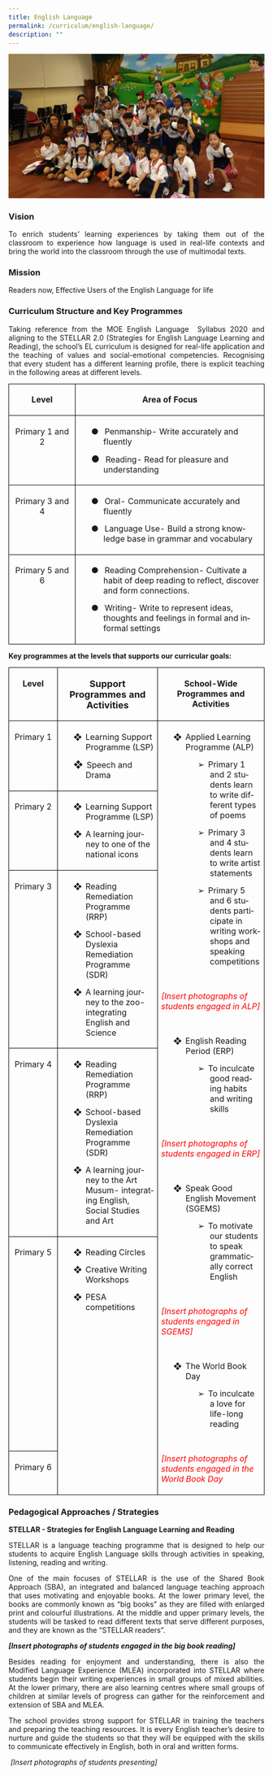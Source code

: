```yaml
---
title: English Language
permalink: /curriculum/english-language/
description: ""
---
```

![](/images/EL%201.jpg)

### Vision
<p style="text-align: justify;">To enrich students’ learning experiences by taking them out of the classroom to experience how language is used in real-life contexts and bring the world into the classroom through the use of multimodal texts.</p>

### Mission
<p style="text-align: justify;">Readers now, Effective Users of the English Language for life</p>


### Curriculum Structure and Key Programmes
<p></p><p style="text-align: justify;">Taking reference from the MOE English Language&nbsp; Syllabus 2020 and aligning to the STELLAR 2.0 (Strategies for English Language Learning and Reading), the school’s EL curriculum is designed for real-life application and the teaching of values and social-emotional competencies. Recognising that every student has a different learning profile, there is explicit teaching in the following areas at different levels.</p>

<table class="MsoNormalTable" border="1" cellspacing="0" cellpadding="0" width="589" style="border-collapse:collapse;mso-table-layout-alt:fixed;border:none;
 mso-border-alt:solid black 1.0pt;mso-yfti-tbllook:1536;mso-padding-alt:0cm 5.4pt 0cm 5.4pt;
 mso-border-insideh:1.0pt solid black;mso-border-insidev:1.0pt solid black"><tbody><tr style="mso-yfti-irow:0;mso-yfti-firstrow:yes"><td width="145" valign="top" style="width:108.75pt;border:solid black 1.0pt;
  padding:5.0pt 5.0pt 5.0pt 5.0pt"><p class="MsoNormal" align="center" style="text-align:center;line-height:normal;
  mso-pagination:none;border:none;mso-padding-alt:31.0pt 31.0pt 31.0pt 31.0pt;
  mso-border-shadow:yes"><b style="mso-bidi-font-weight:normal"><span lang="EN-GB" style="font-size:12pt">Level</span></b></p></td><td width="444" valign="top" style="width:333.0pt;border:solid black 1.0pt;
  border-left:none;mso-border-left-alt:solid black 1.0pt;padding:5.0pt 5.0pt 5.0pt 5.0pt"><p class="MsoNormal" align="center" style="text-align:center;line-height:normal;
  mso-pagination:none;border:none;mso-padding-alt:31.0pt 31.0pt 31.0pt 31.0pt;
  mso-border-shadow:yes"><b style="mso-bidi-font-weight:normal"><span lang="EN-GB" style="font-size:12pt">Area of Focus</span></b></p></td></tr><tr style="mso-yfti-irow:1"><td width="145" valign="top" style="width:108.75pt;border:solid black 1.0pt;
  border-top:none;mso-border-top-alt:solid black 1.0pt;padding:5.0pt 5.0pt 5.0pt 5.0pt"><p class="MsoNormal" align="center" style="text-align:center;line-height:normal;
  mso-pagination:none;border:none;mso-padding-alt:31.0pt 31.0pt 31.0pt 31.0pt;
  mso-border-shadow:yes"><span lang="EN-GB" style="font-size:12pt">Primary 1 and 2</span></p></td><td width="444" valign="top" style="width:333.0pt;border-top:none;border-left:
  none;border-bottom:solid black 1.0pt;border-right:solid black 1.0pt;
  mso-border-top-alt:solid black 1.0pt;mso-border-left-alt:solid black 1.0pt;
  padding:5.0pt 5.0pt 5.0pt 5.0pt"><p class="MsoNormal" style="margin-left:36.0pt;text-indent:-18.0pt;line-height:
  normal;mso-pagination:none;mso-list:l0 level1 lfo1;border:none;mso-padding-alt:
  31.0pt 31.0pt 31.0pt 31.0pt;mso-border-shadow:yes"><span lang="EN-GB" style="font-size:12pt"><span style="mso-list:Ignore">●<span style="font:7.0pt &quot;Times New Roman&quot;">&nbsp;&nbsp;&nbsp;&nbsp; </span></span></span><span lang="EN-GB" style="font-size:12pt">Penmanship- Write accurately and fluently</span></p><p class="MsoNormal" style="margin-left:36.0pt;text-indent:-18.0pt;line-height:
  normal;mso-pagination:none;mso-list:l0 level1 lfo1;border:none;mso-padding-alt:
  31.0pt 31.0pt 31.0pt 31.0pt;mso-border-shadow:yes"><span lang="EN-GB" style="font-size:13.5pt"><span style="mso-list:Ignore">●<span style="font:7.0pt &quot;Times New Roman&quot;">&nbsp;&nbsp;&nbsp;&nbsp; </span></span></span><span lang="EN-GB" style="font-size:12pt">Reading- Read for pleasure and understanding</span></p></td></tr><tr style="mso-yfti-irow:2"><td width="145" valign="top" style="width:108.75pt;border:solid black 1.0pt;
  border-top:none;mso-border-top-alt:solid black 1.0pt;padding:5.0pt 5.0pt 5.0pt 5.0pt"><p class="MsoNormal" align="center" style="text-align:center;line-height:normal;
  mso-pagination:none;border:none;mso-padding-alt:31.0pt 31.0pt 31.0pt 31.0pt;
  mso-border-shadow:yes"><span lang="EN-GB" style="font-size:12pt">Primary 3 and 4</span></p></td><td width="444" valign="top" style="width:333.0pt;border-top:none;border-left:
  none;border-bottom:solid black 1.0pt;border-right:solid black 1.0pt;
  mso-border-top-alt:solid black 1.0pt;mso-border-left-alt:solid black 1.0pt;
  padding:5.0pt 5.0pt 5.0pt 5.0pt"><p class="MsoNormal" style="margin-left:36.0pt;text-indent:-18.0pt;line-height:
  normal;mso-pagination:none;mso-list:l1 level1 lfo3;border:none;mso-padding-alt:
  31.0pt 31.0pt 31.0pt 31.0pt;mso-border-shadow:yes"><span lang="EN-GB" style="font-size:12pt"><span style="mso-list:Ignore">●<span style="font:7.0pt &quot;Times New Roman&quot;">&nbsp;&nbsp;&nbsp;&nbsp; </span></span></span><span lang="EN-GB" style="font-size:12pt">Oral- Communicate accurately and fluently</span></p><p class="MsoNormal" style="margin-left:36.0pt;text-indent:-18.0pt;line-height:
  normal;mso-pagination:none;mso-list:l1 level1 lfo3;border:none;mso-padding-alt:
  31.0pt 31.0pt 31.0pt 31.0pt;mso-border-shadow:yes"><span lang="EN-GB" style="font-size:12pt"><span style="mso-list:Ignore">●<span style="font:7.0pt &quot;Times New Roman&quot;">&nbsp;&nbsp;&nbsp;&nbsp; </span></span></span><span lang="EN-GB" style="font-size:12pt">Language Use- Build a strong knowledge base in grammar and vocabulary</span></p></td></tr><tr style="mso-yfti-irow:3;mso-yfti-lastrow:yes"><td width="145" valign="top" style="width:108.75pt;border:solid black 1.0pt;
  border-top:none;mso-border-top-alt:solid black 1.0pt;padding:5.0pt 5.0pt 5.0pt 5.0pt"><p class="MsoNormal" align="center" style="text-align:center;line-height:normal;
  mso-pagination:none;border:none;mso-padding-alt:31.0pt 31.0pt 31.0pt 31.0pt;
  mso-border-shadow:yes"><span lang="EN-GB" style="font-size:12pt">Primary 5 and 6</span></p></td><td width="444" valign="top" style="width:333.0pt;border-top:none;border-left:
  none;border-bottom:solid black 1.0pt;border-right:solid black 1.0pt;
  mso-border-top-alt:solid black 1.0pt;mso-border-left-alt:solid black 1.0pt;
  padding:5.0pt 5.0pt 5.0pt 5.0pt"><p class="MsoNormal" style="margin-left:36.0pt;text-indent:-18.0pt;line-height:
  normal;mso-pagination:none;mso-list:l2 level1 lfo2"><span lang="EN-GB" style="font-size:12pt"><span style="mso-list:Ignore">●<span style="font:7.0pt &quot;Times New Roman&quot;">&nbsp;&nbsp;&nbsp;&nbsp; </span></span></span><span lang="EN-GB" style="font-size:12pt">Reading Comprehension- Cultivate a habit of deep reading to reflect, discover and form connections.</span></p><p class="MsoNormal" style="margin-left:36.0pt;text-indent:-18.0pt;line-height:
  normal;mso-pagination:none;mso-list:l2 level1 lfo2"><span lang="EN-GB" style="font-size:12pt"><span style="mso-list:Ignore">●<span style="font:7.0pt &quot;Times New Roman&quot;">&nbsp;&nbsp;&nbsp;&nbsp; </span></span></span><span lang="EN-GB" style="font-size:12pt">Writing- Write to represent ideas, thoughts and feelings in formal and informal settings</span></p></td></tr></tbody></table>

<p style="text-align: justify;"><strong>Key programmes at the levels that supports our curricular goals:

<table style="border-collapse:collapse;mso-table-layout-alt:fixed;border:none;
 mso-border-alt:solid black 1.0pt;mso-yfti-tbllook:1536;mso-padding-alt:0cm 5.4pt 0cm 5.4pt;
 mso-border-insideh:1.0pt solid black;mso-border-insidev:1.0pt solid black" width="652" cellpadding="0" cellspacing="0" border="1" class="MsoNormalTable"><tbody><tr style="mso-yfti-irow:0;mso-yfti-firstrow:yes;height:25.25pt"><td style="width:93.0pt;border:solid black 1.0pt;
  padding:5.0pt 5.0pt 5.0pt 5.0pt;height:25.25pt" valign="top" width="124"><p style="text-align:center;line-height:normal;
  mso-pagination:none;border:none;mso-padding-alt:31.0pt 31.0pt 31.0pt 31.0pt;
  mso-border-shadow:yes" align="center" class="MsoNormal"><b style="mso-bidi-font-weight:normal"><span style="font-size:12pt" lang="EN-GB">Level</span></b></p></td><td style="width:192.75pt;border:solid black 1.0pt;
  border-left:none;mso-border-left-alt:solid black 1.0pt;padding:5.0pt 5.0pt 5.0pt 5.0pt;
  height:25.25pt" valign="top" width="257"><p style="text-align:center;line-height:normal;
  mso-pagination:none;border:none;mso-padding-alt:31.0pt 31.0pt 31.0pt 31.0pt;
  mso-border-shadow:yes" align="center" class="MsoNormal"><b style="mso-bidi-font-weight:normal"><span style="font-size:13.5pt" lang="EN-GB">Support Programmes and Activities</span></b></p></td><td style="width:203.25pt;border:solid black 1.0pt;
  border-left:none;mso-border-left-alt:solid black 1.0pt;padding:5.0pt 5.0pt 5.0pt 5.0pt;
  height:25.25pt" valign="top" width="271"><p style="text-align:center;line-height:normal;
  mso-pagination:none;border:none;mso-padding-alt:31.0pt 31.0pt 31.0pt 31.0pt;
  mso-border-shadow:yes" align="center" class="MsoNormal"><b style="mso-bidi-font-weight:normal"><span style="font-size:12pt" lang="EN-GB">School-Wide Programmes and Activities</span></b></p></td></tr><tr style="mso-yfti-irow:1;height:23.5pt"><td style="width:93.0pt;border:solid black 1.0pt;
  border-top:none;mso-border-top-alt:solid black 1.0pt;padding:5.0pt 5.0pt 5.0pt 5.0pt;
  height:23.5pt" valign="top" width="124"><p style="text-align:center;line-height:normal;
  mso-pagination:none;border:none;mso-padding-alt:31.0pt 31.0pt 31.0pt 31.0pt;
  mso-border-shadow:yes" align="center" class="MsoNormal"><span style="font-size:12pt" lang="EN-GB">Primary 1</span></p></td><td style="width:192.75pt;border-top:none;border-left:
  none;border-bottom:solid black 1.0pt;border-right:solid black 1.0pt;
  mso-border-top-alt:solid black 1.0pt;mso-border-left-alt:solid black 1.0pt;
  padding:5.0pt 5.0pt 5.0pt 5.0pt;height:23.5pt" valign="top" width="257"><p style="margin-left:36.0pt;text-indent:-18.0pt;line-height:
  normal;mso-pagination:none;mso-list:l0 level1 lfo1;border:none;mso-padding-alt:
  31.0pt 31.0pt 31.0pt 31.0pt;mso-border-shadow:yes" class="MsoNormal"><span style="font-size:12pt" lang="EN-GB"><span style="mso-list:Ignore">❖<span style="font:7.0pt &quot;Times New Roman&quot;">&nbsp;&nbsp; </span></span></span><span style="font-size:12pt" lang="EN-GB">Learning Support Programme (LSP)</span></p><p style="margin-left:36.0pt;text-indent:-18.0pt;line-height:
  normal;mso-pagination:none;mso-list:l0 level1 lfo1;border:none;mso-padding-alt:
  31.0pt 31.0pt 31.0pt 31.0pt;mso-border-shadow:yes" class="MsoNormal"><span style="font-size:13.5pt" lang="EN-GB"><span style="mso-list:Ignore">❖<span style="font:7.0pt &quot;Times New Roman&quot;">&nbsp;&nbsp; </span></span></span><span style="font-size:12pt" lang="EN-GB">Speech and Drama<span style="mso-tab-count:
  1">&nbsp;&nbsp;&nbsp;&nbsp;&nbsp;&nbsp;</span></span></p></td><td style="width:203.25pt;border-top:none;
  border-left:none;border-bottom:solid black 1.0pt;border-right:solid black 1.0pt;
  mso-border-top-alt:solid black 1.0pt;mso-border-left-alt:solid black 1.0pt;
  padding:5.0pt 5.0pt 5.0pt 5.0pt;height:23.5pt" valign="top" rowspan="6" width="271"><p style="margin-left:36.0pt;text-indent:-18.0pt;line-height:
  normal;mso-pagination:none;mso-list:l5 level1 lfo4;border:none;mso-padding-alt:
  31.0pt 31.0pt 31.0pt 31.0pt;mso-border-shadow:yes" class="MsoNormal"><span style="font-size:12pt" lang="EN-GB"><span style="mso-list:Ignore">❖<span style="font:7.0pt &quot;Times New Roman&quot;">&nbsp;&nbsp; </span></span></span><span style="font-size:12pt" lang="EN-GB">Applied Learning Programme (ALP)</span></p><p style="margin-left:72.0pt;text-indent:-18.0pt;line-height:
  normal;mso-pagination:none;mso-list:l5 level2 lfo4;border:none;mso-padding-alt:
  31.0pt 31.0pt 31.0pt 31.0pt;mso-border-shadow:yes" class="MsoNormal"><span style="font-size:12pt" lang="EN-GB"><span style="mso-list:Ignore">➢<span style="font:7.0pt &quot;Times New Roman&quot;">&nbsp;&nbsp; </span></span></span><span style="font-size:12pt" lang="EN-GB">Primary 1 and 2 students learn to write different types of poems</span></p><p style="margin-left:72.0pt;text-indent:-18.0pt;line-height:
  normal;mso-pagination:none;mso-list:l5 level2 lfo4;border:none;mso-padding-alt:
  31.0pt 31.0pt 31.0pt 31.0pt;mso-border-shadow:yes" class="MsoNormal"><span style="font-size:12pt" lang="EN-GB"><span style="mso-list:Ignore">➢<span style="font:7.0pt &quot;Times New Roman&quot;">&nbsp;&nbsp; </span></span></span><span style="font-size:12pt" lang="EN-GB">Primary 3 and 4 students learn to write artist statements</span></p><p style="margin-left:72.0pt;text-indent:-18.0pt;line-height:
  normal;mso-pagination:none;mso-list:l5 level2 lfo4;border:none;mso-padding-alt:
  31.0pt 31.0pt 31.0pt 31.0pt;mso-border-shadow:yes" class="MsoNormal"><span style="font-size:12pt" lang="EN-GB"><span style="mso-list:Ignore">➢<span style="font:7.0pt &quot;Times New Roman&quot;">&nbsp;&nbsp; </span></span></span><span style="font-size:12pt" lang="EN-GB">Primary 5 and 6 students participate in writing workshops and speaking competitions</span></p><p style="margin-left:72.0pt;line-height:normal;mso-pagination:
  none;border:none;mso-padding-alt:31.0pt 31.0pt 31.0pt 31.0pt;mso-border-shadow:
  yes" class="MsoNormal"><span style="font-size:12pt" lang="EN-GB">&nbsp;</span></p><p style="line-height:normal;mso-pagination:none;border:none;
  mso-padding-alt:31.0pt 31.0pt 31.0pt 31.0pt;mso-border-shadow:yes" class="MsoNormal"><i style="mso-bidi-font-style:normal"><span style="font-size:12pt;
  color:red" lang="EN-GB">[Insert photographs of students engaged in ALP]</span></i></p><p style="margin-left:72.0pt;line-height:normal;mso-pagination:
  none;border:none;mso-padding-alt:31.0pt 31.0pt 31.0pt 31.0pt;mso-border-shadow:
  yes" class="MsoNormal"><span style="font-size:12pt" lang="EN-GB">&nbsp;</span></p><p style="margin-left:36.0pt;text-indent:-18.0pt;line-height:
  normal;mso-pagination:none;mso-list:l5 level1 lfo4;border:none;mso-padding-alt:
  31.0pt 31.0pt 31.0pt 31.0pt;mso-border-shadow:yes" class="MsoNormal"><span style="font-size:12pt" lang="EN-GB"><span style="mso-list:Ignore">❖<span style="font:7.0pt &quot;Times New Roman&quot;">&nbsp;&nbsp; </span></span></span><span style="font-size:12pt" lang="EN-GB">English Reading Period (ERP)</span></p><p style="margin-left:72.0pt;text-indent:-18.0pt;line-height:
  normal;mso-pagination:none;mso-list:l5 level2 lfo4;border:none;mso-padding-alt:
  31.0pt 31.0pt 31.0pt 31.0pt;mso-border-shadow:yes" class="MsoNormal"><span style="font-size:12pt" lang="EN-GB"><span style="mso-list:Ignore">➢<span style="font:7.0pt &quot;Times New Roman&quot;">&nbsp;&nbsp; </span></span></span><span style="font-size:12pt" lang="EN-GB">To inculcate good reading habits and writing skills<span style="mso-spacerun:yes">&nbsp;</span></span></p><p style="line-height:normal;mso-pagination:none;border:none;
  mso-padding-alt:31.0pt 31.0pt 31.0pt 31.0pt;mso-border-shadow:yes" class="MsoNormal"><span style="font-size:12pt" lang="EN-GB">&nbsp;</span></p><p style="line-height:normal;mso-pagination:none" class="MsoNormal"><i style="mso-bidi-font-style:normal"><span style="font-size:12pt;
  color:red" lang="EN-GB">[Insert photographs of students engaged in ERP]</span></i><span style="font-size:12pt" lang="EN-GB"></span></p><p style="line-height:normal;mso-pagination:none" class="MsoNormal"><span style="font-size:12pt" lang="EN-GB">&nbsp;</span></p><p style="margin-left:36.0pt;text-indent:-18.0pt;line-height:
  normal;mso-pagination:none;mso-list:l3 level1 lfo5;border:none;mso-padding-alt:
  31.0pt 31.0pt 31.0pt 31.0pt;mso-border-shadow:yes" class="MsoNormal"><span style="font-size:12pt" lang="EN-GB"><span style="mso-list:Ignore">❖<span style="font:7.0pt &quot;Times New Roman&quot;">&nbsp;&nbsp; </span></span></span><span style="font-size:12pt" lang="EN-GB">Speak Good English Movement (SGEMS)</span></p><p style="margin-left:72.0pt;text-indent:-18.0pt;line-height:
  normal;mso-pagination:none;mso-list:l3 level2 lfo5;border:none;mso-padding-alt:
  31.0pt 31.0pt 31.0pt 31.0pt;mso-border-shadow:yes" class="MsoNormal"><span style="font-size:12pt" lang="EN-GB"><span style="mso-list:Ignore">➢<span style="font:7.0pt &quot;Times New Roman&quot;">&nbsp;&nbsp; </span></span></span><span style="font-size:12pt" lang="EN-GB">To motivate our students to speak grammatically correct English</span></p><p style="line-height:normal;mso-pagination:none;border:none;
  mso-padding-alt:31.0pt 31.0pt 31.0pt 31.0pt;mso-border-shadow:yes" class="MsoNormal"><span style="font-size:12pt" lang="EN-GB">&nbsp;</span></p><p style="line-height:normal;mso-pagination:none" class="MsoNormal"><i style="mso-bidi-font-style:normal"><span style="font-size:12pt;
  color:red" lang="EN-GB">[Insert photographs of students engaged in SGEMS]</span></i></p><p style="line-height:normal;mso-pagination:none" class="MsoNormal"><i style="mso-bidi-font-style:normal"><span style="font-size:12pt;
  color:red" lang="EN-GB">&nbsp;</span></i></p><p style="margin-left:36.0pt;text-indent:-18.0pt;line-height:
  normal;mso-pagination:none;mso-list:l2 level1 lfo3;border:none;mso-padding-alt:
  31.0pt 31.0pt 31.0pt 31.0pt;mso-border-shadow:yes" class="MsoNormal"><span style="font-size:12pt" lang="EN-GB"><span style="mso-list:Ignore">❖<span style="font:7.0pt &quot;Times New Roman&quot;">&nbsp;&nbsp; </span></span></span><span style="font-size:12pt" lang="EN-GB">The World Book Day</span></p><p style="margin-left:72.0pt;text-indent:-18.0pt;line-height:
  normal;mso-pagination:none;mso-list:l2 level2 lfo3;border:none;mso-padding-alt:
  31.0pt 31.0pt 31.0pt 31.0pt;mso-border-shadow:yes" class="MsoNormal"><span style="font-size:12pt" lang="EN-GB"><span style="mso-list:Ignore">➢<span style="font:7.0pt &quot;Times New Roman&quot;">&nbsp;&nbsp; </span></span></span><span style="font-size:12pt" lang="EN-GB">To inculcate a love for life-long reading</span></p><p style="line-height:normal;mso-pagination:none;border:none;
  mso-padding-alt:31.0pt 31.0pt 31.0pt 31.0pt;mso-border-shadow:yes" class="MsoNormal"><span style="font-size:12pt" lang="EN-GB">&nbsp;</span></p><p style="line-height:normal;mso-pagination:none" class="MsoNormal"><i style="mso-bidi-font-style:normal"><span style="font-size:12pt;
  color:red" lang="EN-GB">[Insert photographs of students engaged in the World Book Day</span></i><span style="font-size:12pt" lang="EN-GB"></span></p></td></tr><tr style="mso-yfti-irow:2;height:23.5pt"><td style="width:93.0pt;border:solid black 1.0pt;
  border-top:none;mso-border-top-alt:solid black 1.0pt;padding:5.0pt 5.0pt 5.0pt 5.0pt;
  height:23.5pt" valign="top" width="124"><p style="text-align:center;line-height:normal;
  mso-pagination:none;border:none;mso-padding-alt:31.0pt 31.0pt 31.0pt 31.0pt;
  mso-border-shadow:yes" align="center" class="MsoNormal"><span style="font-size:12pt" lang="EN-GB">Primary 2</span></p></td><td style="width:192.75pt;border-top:none;border-left:
  none;border-bottom:solid black 1.0pt;border-right:solid black 1.0pt;
  mso-border-top-alt:solid black 1.0pt;mso-border-left-alt:solid black 1.0pt;
  padding:5.0pt 5.0pt 5.0pt 5.0pt;height:23.5pt" valign="top" width="257"><p style="margin-left:36.0pt;text-indent:-18.0pt;line-height:
  normal;mso-pagination:none;mso-list:l1 level1 lfo2" class="MsoNormal"><span style="font-size:12pt" lang="EN-GB"><span style="mso-list:Ignore">❖<span style="font:7.0pt &quot;Times New Roman&quot;">&nbsp;&nbsp; </span></span></span><span style="font-size:12pt" lang="EN-GB">Learning Support Programme (LSP)</span></p><p style="margin-left:36.0pt;text-indent:-18.0pt;line-height:
  normal;mso-pagination:none;mso-list:l1 level1 lfo2;border:none;mso-padding-alt:
  31.0pt 31.0pt 31.0pt 31.0pt;mso-border-shadow:yes" class="MsoNormal"><span style="font-size:12pt" lang="EN-GB"><span style="mso-list:Ignore">❖<span style="font:7.0pt &quot;Times New Roman&quot;">&nbsp;&nbsp; </span></span></span><span style="font-size:12pt" lang="EN-GB">A learning journey to one of the national icons</span></p></td></tr><tr style="mso-yfti-irow:3;height:23.5pt"><td style="width:93.0pt;border:solid black 1.0pt;
  border-top:none;mso-border-top-alt:solid black 1.0pt;padding:5.0pt 5.0pt 5.0pt 5.0pt;
  height:23.5pt" valign="top" width="124"><p style="text-align:center;line-height:normal;
  mso-pagination:none;border:none;mso-padding-alt:31.0pt 31.0pt 31.0pt 31.0pt;
  mso-border-shadow:yes" align="center" class="MsoNormal"><span style="font-size:12pt" lang="EN-GB">Primary 3</span></p></td><td style="width:192.75pt;border-top:none;border-left:
  none;border-bottom:solid black 1.0pt;border-right:solid black 1.0pt;
  mso-border-top-alt:solid black 1.0pt;mso-border-left-alt:solid black 1.0pt;
  padding:5.0pt 5.0pt 5.0pt 5.0pt;height:23.5pt" valign="top" width="257"><p style="margin-left:36.0pt;text-indent:-18.0pt;line-height:
  normal;mso-pagination:none;mso-list:l1 level1 lfo2" class="MsoNormal"><span style="font-size:12pt" lang="EN-GB"><span style="mso-list:Ignore">❖<span style="font:7.0pt &quot;Times New Roman&quot;">&nbsp;&nbsp; </span></span></span><span style="font-size:12pt" lang="EN-GB">Reading Remediation Programme (RRP)</span></p><p style="margin-left:36.0pt;text-indent:-18.0pt;line-height:
  normal;mso-pagination:none;mso-list:l1 level1 lfo2" class="MsoNormal"><span style="font-size:12pt" lang="EN-GB"><span style="mso-list:Ignore">❖<span style="font:7.0pt &quot;Times New Roman&quot;">&nbsp;&nbsp; </span></span></span><span style="font-size:12pt" lang="EN-GB">School-based Dyslexia Remediation Programme (SDR)</span></p><p style="margin-left:36.0pt;text-indent:-18.0pt;line-height:
  normal;mso-pagination:none;mso-list:l1 level1 lfo2" class="MsoNormal"><span style="font-size:12pt" lang="EN-GB"><span style="mso-list:Ignore">❖<span style="font:7.0pt &quot;Times New Roman&quot;">&nbsp;&nbsp; </span></span></span><span style="font-size:12pt" lang="EN-GB">A learning journey to the zoo- integrating English and Science</span></p></td></tr><tr style="mso-yfti-irow:4;height:23.5pt"><td style="width:93.0pt;border:solid black 1.0pt;
  border-top:none;mso-border-top-alt:solid black 1.0pt;padding:5.0pt 5.0pt 5.0pt 5.0pt;
  height:23.5pt" valign="top" width="124"><p style="text-align:center;line-height:normal;
  mso-pagination:none;border:none;mso-padding-alt:31.0pt 31.0pt 31.0pt 31.0pt;
  mso-border-shadow:yes" align="center" class="MsoNormal"><span style="font-size:12pt" lang="EN-GB">Primary 4</span></p></td><td style="width:192.75pt;border-top:none;border-left:
  none;border-bottom:solid black 1.0pt;border-right:solid black 1.0pt;
  mso-border-top-alt:solid black 1.0pt;mso-border-left-alt:solid black 1.0pt;
  padding:5.0pt 5.0pt 5.0pt 5.0pt;height:23.5pt" valign="top" width="257"><p style="margin-left:36.0pt;text-indent:-18.0pt;line-height:
  normal;mso-pagination:none;mso-list:l1 level1 lfo2" class="MsoNormal"><span style="font-size:12pt" lang="EN-GB"><span style="mso-list:Ignore">❖<span style="font:7.0pt &quot;Times New Roman&quot;">&nbsp;&nbsp; </span></span></span><span style="font-size:12pt" lang="EN-GB">Reading Remediation Programme (RRP)</span></p><p style="margin-left:36.0pt;text-indent:-18.0pt;line-height:
  normal;mso-pagination:none;mso-list:l1 level1 lfo2" class="MsoNormal"><span style="font-size:12pt" lang="EN-GB"><span style="mso-list:Ignore">❖<span style="font:7.0pt &quot;Times New Roman&quot;">&nbsp;&nbsp; </span></span></span><span style="font-size:12pt" lang="EN-GB">School-based Dyslexia Remediation Programme (SDR)</span></p><p style="margin-left:36.0pt;text-indent:-18.0pt;line-height:
  normal;mso-pagination:none;mso-list:l1 level1 lfo2" class="MsoNormal"><span style="font-size:12pt" lang="EN-GB"><span style="mso-list:Ignore">❖<span style="font:7.0pt &quot;Times New Roman&quot;">&nbsp;&nbsp; </span></span></span><span style="font-size:12pt" lang="EN-GB">A learning journey to the Art Musum- integrating English, Social Studies and Art</span></p></td></tr><tr style="mso-yfti-irow:5;height:23.5pt"><td style="width:93.0pt;border:solid black 1.0pt;
  border-top:none;mso-border-top-alt:solid black 1.0pt;padding:5.0pt 5.0pt 5.0pt 5.0pt;
  height:23.5pt" valign="top" width="124"><p style="text-align:center;line-height:normal;
  mso-pagination:none;border:none;mso-padding-alt:31.0pt 31.0pt 31.0pt 31.0pt;
  mso-border-shadow:yes" align="center" class="MsoNormal"><span style="font-size:12pt" lang="EN-GB">Primary 5</span></p></td><td style="width:192.75pt;border-top:none;
  border-left:none;border-bottom:solid black 1.0pt;border-right:solid black 1.0pt;
  mso-border-top-alt:solid black 1.0pt;mso-border-left-alt:solid black 1.0pt;
  padding:5.0pt 5.0pt 5.0pt 5.0pt;height:23.5pt" valign="top" rowspan="2" width="257"><p style="margin-left:36.0pt;text-indent:-18.0pt;line-height:
  normal;mso-pagination:none;mso-list:l4 level1 lfo6;border:none;mso-padding-alt:
  31.0pt 31.0pt 31.0pt 31.0pt;mso-border-shadow:yes" class="MsoNormal"><span style="font-size:12pt" lang="EN-GB"><span style="mso-list:Ignore">❖<span style="font:7.0pt &quot;Times New Roman&quot;">&nbsp;&nbsp; </span></span></span><span style="font-size:12pt" lang="EN-GB">Reading Circles</span></p><p style="margin-left:36.0pt;text-indent:-18.0pt;line-height:
  normal;mso-pagination:none;mso-list:l4 level1 lfo6;border:none;mso-padding-alt:
  31.0pt 31.0pt 31.0pt 31.0pt;mso-border-shadow:yes" class="MsoNormal"><span style="font-size:12pt" lang="EN-GB"><span style="mso-list:Ignore">❖<span style="font:7.0pt &quot;Times New Roman&quot;">&nbsp;&nbsp; </span></span></span><span style="font-size:12pt" lang="EN-GB">Creative Writing Workshops</span></p><p style="margin-left:36.0pt;text-indent:-18.0pt;line-height:
  normal;mso-pagination:none;mso-list:l4 level1 lfo6;border:none;mso-padding-alt:
  31.0pt 31.0pt 31.0pt 31.0pt;mso-border-shadow:yes" class="MsoNormal"><span style="font-size:12pt" lang="EN-GB"><span style="mso-list:Ignore">❖<span style="font:7.0pt &quot;Times New Roman&quot;">&nbsp;&nbsp; </span></span></span><span style="font-size:12pt" lang="EN-GB">PESA competitions</span></p></td></tr><tr style="mso-yfti-irow:6;mso-yfti-lastrow:yes;height:23.5pt"><td style="width:93.0pt;border:solid black 1.0pt;
  border-top:none;mso-border-top-alt:solid black 1.0pt;padding:5.0pt 5.0pt 5.0pt 5.0pt;
  height:23.5pt" valign="top" width="124"><p style="text-align:center;line-height:normal;
  mso-pagination:none;border:none;mso-padding-alt:31.0pt 31.0pt 31.0pt 31.0pt;
  mso-border-shadow:yes" align="center" class="MsoNormal"><span style="font-size:12pt" lang="EN-GB">Primary 6</span></p></td></tr></tbody></table></strong></p>

### Pedagogical Approaches / Strategies

<b>STELLAR - Strategies for English Language Learning and Reading</b> 

<p></p><p style="text-align: justify;">STELLAR is a language teaching programme that is designed to help our students to acquire English Language skills through activities in speaking, listening, reading and writing.

</p><p style="text-align: justify;">One of the main focuses of STELLAR is the use of the Shared Book Approach (SBA), an integrated and balanced language teaching approach that uses motivating and enjoyable books. At the lower primary level, the books are commonly known as “big books” as they are filled with enlarged print and colourful illustrations. At the middle and upper primary levels, the students will be tasked to read different texts that serve different purposes, and they are known as the “STELLAR readers”.

**_\[Insert photographs of students engaged in the big book reading\]_**

</p><p style="text-align: justify;">Besides reading for enjoyment and understanding, there is also the Modified Language Experience (MLEA) incorporated into STELLAR where students begin their writing experiences in small groups of mixed abilities. At the lower primary, there are also learning centres where small groups of children at similar levels of progress can gather for the reinforcement and extension of SBA and MLEA.

</p><p style="text-align: justify;">The school provides strong support for STELLAR in training the teachers and preparing the teaching resources. It is every English teacher’s desire to nurture and guide the students so that they will be equipped with the skills to communicate effectively in English, both in oral and written forms.

&nbsp;_\[Insert photographs of students presenting\]_
</p>